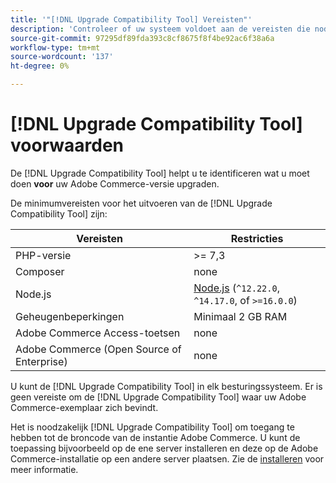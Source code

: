 ```yaml
---
title: '"[!DNL Upgrade Compatibility Tool] Vereisten"'
description: 'Controleer of uw systeem voldoet aan de vereisten die nodig zijn om het [!DNL Upgrade Compatibility Tool] voor uw Adobe Commerce-project. '
source-git-commit: 97295df89fda393c8cf8675f8f4be92ac6f38a6a
workflow-type: tm+mt
source-wordcount: '137'
ht-degree: 0%

---
```



# [!DNL Upgrade Compatibility Tool] voorwaarden

De [!DNL Upgrade Compatibility Tool] helpt u te identificeren wat u moet doen **voor** uw Adobe Commerce-versie upgraden.

De minimumvereisten voor het uitvoeren van de [!DNL Upgrade Compatibility Tool] zijn:

| **Vereisten** | **Restricties** |
|----------------|-----------------|
| PHP-versie | >= 7,3 |
| Composer | none |
| Node.js | [Node.js](https://nodejs.org/) (`^12.22.0`, `^14.17.0`, of `>=16.0.0`) |
| Geheugenbeperkingen | Minimaal 2 GB RAM |
| Adobe Commerce Access-toetsen | none |
| Adobe Commerce (Open Source of Enterprise) | none |

U kunt de [!DNL Upgrade Compatibility Tool] in elk besturingssysteem. Er is geen vereiste om de [!DNL Upgrade Compatibility Tool] waar uw Adobe Commerce-exemplaar zich bevindt.

Het is noodzakelijk [!DNL Upgrade Compatibility Tool] om toegang te hebben tot de broncode van de instantie Adobe Commerce. U kunt de toepassing bijvoorbeeld op de ene server installeren en deze op de Adobe Commerce-installatie op een andere server plaatsen. Zie de [installeren](../upgrade-compatibility-tool/install.md) voor meer informatie.
